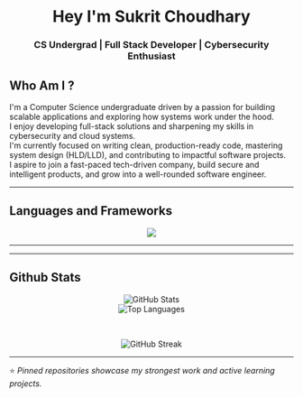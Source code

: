 <h1 align="center">Hey I'm Sukrit Choudhary</h1>
<h3 align="center">CS Undergrad | Full Stack Developer | Cybersecurity Enthusiast </h3>


## Who Am I ?

I'm a Computer Science undergraduate driven by a passion for building scalable applications and exploring how systems work under the hood.  
I enjoy developing full-stack solutions and sharpening my skills in cybersecurity and cloud systems.  
I'm currently focused on writing clean, production-ready code, mastering system design (HLD/LLD), and contributing to impactful software projects.  
I aspire to join a fast-paced tech-driven company, build secure and intelligent products, and grow into a well-rounded software engineer.

---

## Languages and Frameworks

<p align="center">
  <a href="https://skillicons.dev">
    <img src="https://skillicons.dev/icons?i=java,js,react,nodejs,html,css,c,cpp,linux,mysql,mongodb,git" />
  </a>
</p>


---

---
## Github Stats
<p align="center">
  <img src="https://github-readme-stats.vercel.app/api?username=sukritcharredsoul&show_icons=true&locale=en&theme=radical" alt="GitHub Stats" />
  <br/>
  <img src="https://github-readme-stats.vercel.app/api/top-langs/?username=sukritcharredsoul&layout=compact&theme=radical" alt="Top Languages" />
</p>
  <br/>
<p align="center">
  <img src="https://github-readme-streak-stats.herokuapp.com/?user=sukritcharredsoul&theme=radical" alt="GitHub Streak" />
</p>

---

⭐️ _Pinned repositories showcase my strongest work and active learning projects._
